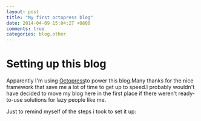 ```yaml
---
layout: post
title: "My first octopress blog"
date: 2014-04-09 15:04:27 +0800
comments: true
categories: blog,other
---
```

# Setting up this blog

Apparently I'm using [Octopress](http://octopress.org/)to power this blog.Many thanks for the nice framework that save me a lot of time to get up to speed.I probably wouldn't have decided to move my blog here in the first place if there weren't ready-to-use solutions for lazy people like me.

Just to remind myself of the steps i took to set it up:


